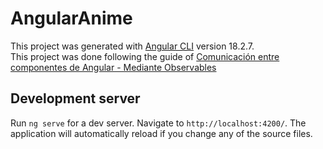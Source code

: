 # AngularAnime

This project was generated with [Angular CLI](https://github.com/angular/angular-cli) version 18.2.7.<br>
This project was done following the guide of [Comunicación entre componentes de Angular - Mediante Observables](https://www.youtube.com/watch?v=H9Gj_-KeIug)

## Development server

Run `ng serve` for a dev server. Navigate to `http://localhost:4200/`. The application will automatically reload if you change any of the source files.
